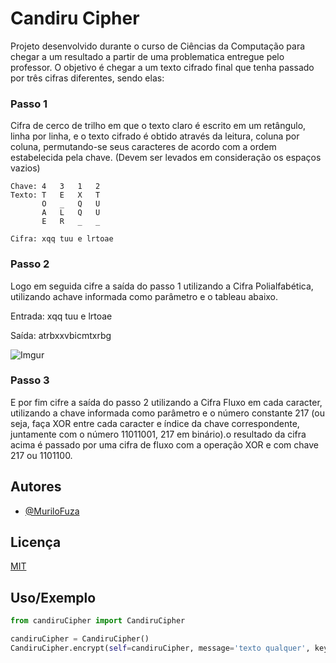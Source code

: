 # Candiru Cipher

Projeto desenvolvido durante o curso de Ciências da Computação para chegar a um resultado a partir de uma problematica entregue pelo professor. O objetivo é chegar a um texto cifrado final que tenha passado por três cifras diferentes, sendo elas:

### Passo 1

Cifra de cerco de trilho em que o texto claro é escrito em um retângulo, linha por linha, e o texto cifrado é obtido através da leitura, coluna por coluna, permutando-se seus caracteres de acordo com a ordem estabelecida pela chave. (Devem ser levados em consideração os espaços vazios)

```
Chave: 4   3   1   2
Texto: T   E   X   T
       O   _   Q   U
       A   L   Q   U
       E   R   _   _

Cifra: xqq tuu e lrtoae
```

### Passo 2

Logo em seguida cifre a saída do passo 1 utilizando a Cifra Polialfabética, utilizando achave informada como parâmetro e o tableau abaixo.

Entrada: xqq tuu e lrtoae

Saída: atrbxxvbicmtxrbg

![Imgur](https://i.imgur.com/d3Krss4.png)

### Passo 3

E por fim cifre a saída do passo 2 utilizando a Cifra Fluxo em cada caracter, utilizando a chave informada como parâmetro e o número constante 217 (ou seja, faça XOR entre cada caracter e índice da chave correspondente, juntamente com o número 11011001, 217 em binário).o resultado da cifra acima é passado por uma cifra de fluxo com a operação XOR e com chave 217 ou 1101100.

## Autores

- [@MuriloFuza](https://github.com/MuriloFuza)

## Licença

[MIT](https://choosealicense.com/licenses/mit/)

## Uso/Exemplo

```Python
from candiruCipher import CandiruCipher

candiruCipher = CandiruCipher()
CandiruCipher.encrypt(self=candiruCipher, message='texto qualquer', key='4,3,1,2')
```
